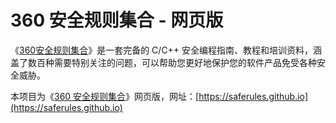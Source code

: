 # 360 安全规则集合 - 网页版

《[360安全规则集合](https://github.com/Qihoo360/safe-rules)》是一套完备的 C/C++ 安全编程指南、教程和培训资料，涵盖了数百种需要特别关注的问题，可以帮助您更好地保护您的软件产品免受各种安全威胁。  

本项目为《[360 安全规则集合](https://github.com/Qihoo360/safe-rules)》网页版，网址：[https://saferules.github.io](https://saferules.github.io)
